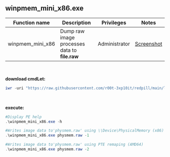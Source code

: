 ## winpmem_mini_x86.exe

|Function name|Description|Privileges|Notes|
|---|---|---|---|
|winpmem_mini_x86|Dump raw image processes data to **file.raw**|Administrator|[Screenshot](https://raw.githubusercontent.com/r00t-3xp10it/redpill/main/lib/Winpmem-mini/winpmem_mini.png)|

<br />

**download cmdLet:**
```powershell
iwr -uri "https://raw.githubusercontent.com/r00t-3xp10it/redpill/main/lib/Winpmem-mini/winpmem_mini_x86.exe" -OutFile "winpmem_mini_x86.exe"
```

<br />

**execute:**
```powershell
#Display PE help
.\winpmem_mini_x86.exe -h

#Writes image data to'physmem.raw' using \\Device\PhysicalMemory (x86)
.\winpmem_mini_x86.exe physmem.raw -1

#Writes image data to'physmem.raw' using PTE remaping (AMD64)
.\winpmem_mini_x86.exe physmem.raw -2
```
